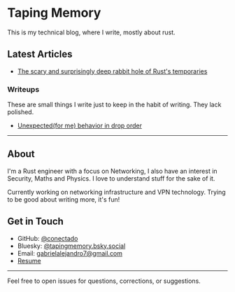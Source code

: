 # Taping Memory

This is my technical blog, where I write, mostly about rust.

## Latest Articles

* [The scary and surprisingly deep rabbit hole of Rust's temporaries](content/temporaries-rabbit-hole.md)

### Writeups

These are small things I write just to keep in the habit of writing. They lack polished.

* [Unexpected(for me) behavior in drop order](https://gist.github.com/conectado/25076d49734e692e51b7c5b4f2d3d7ff)

---

## About

I'm a Rust engineer with a focus on Networking, I also have an interest in Security, Maths and Physics. I love to understand stuff for the sake of it.

Currently working on networking infrastructure and VPN technology. Trying to be good about writing more, it's fun!

## Get in Touch

- GitHub: [@conectado](https://github.com/conectado)
- Bluesky: [@tapingmemory.bsky.social](https://bsky.app/profile/tapingmemory.bsky.social)
- Email: [gabrielalejandro7@gmail.com](mailto:gabrielalejandro7@gmail.com)
- [Resume](./resume.md)
---

Feel free to open issues for questions, corrections, or suggestions.
